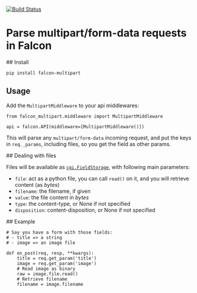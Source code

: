 [![Build Status](https://travis-ci.org/yohanboniface/falcon-multipart.svg?branch=master)](https://travis-ci.org/yohanboniface/falcon-multipart)

# Parse multipart/form-data requests in Falcon

## Install

    pip install falcon-multipart


## Usage

Add the `MultipartMiddleware` to your api middlewares:

    from falcon_multipart.middleware import MultipartMiddleware

    api = falcon.API(middleware=[MultipartMiddleware()])

This will parse any `multipart/form-data` incoming request, and put the keys
in `req._params`, including files, so you get the field as other params.


## Dealing with files

Files will be available as [`cgi.FieldStorage`](https://docs.python.org/3/library/cgi.html),
with following main parameters:

- `file`: act as a python file, you can call `read()` on it, and you will
  retrieve content (as *bytes*)
- `filename`: the filename, if given
- `value`: the file content in *bytes*
- `type`: the content-type, or None if not specified
- `disposition`: content-disposition, or None if not specified


## Example

    # Say you have a form with those fields:
    # - title => a string
    # - image => an image file

    def on_post(req, resp, **kwargs):
        title = req.get_param('title')
        image = req.get_param('image')
        # Read image as binary
        raw = image.file.read()
        # Retrieve filename
        filename = image.filename
